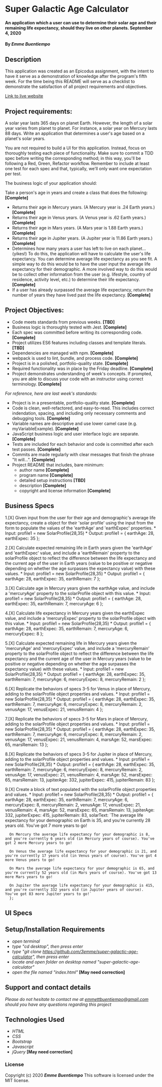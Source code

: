 # __Super Galactic Age Calculator__

#### __An application which a user can use to determine their solar age and their remaining life expectancy, should they live on other planets. September 4, 2020__

#### By _**Emme Buentiempo**_

## Description

This application was created as an Epicodus assignment, with the intent to have it serve as a demonstration of knowledge after the program's fifth week. For the time being this README will serve as a checklist to demonstrate the satisfaction of all project requirements and objectives. 

[Link to live website](http://3emme.github.io/super-galactic-age-calculator/)

## Project requirements:

A solar year lasts 365 days on planet Earth. However, the length of a solar year varies from planet to planet. For instance, a solar year on Mercury lasts 88 days. Write an application that determines a user's age based on a planet's solar years.

You are not required to build a UI for this application. Instead, focus on thoroughly testing each piece of functionality. Make sure to commit a TDD spec before writing the corresponding method; in this way, you'll be following a Red, Green, Refactor workflow. Remember to include at least one test for each spec and that, typically, we'll only want one expectation per test.

The business logic of your application should:

Take a person's age in years and create a class that does the following: **[Complete]**

  * Returns their age in Mercury years. (A Mercury year is .24 Earth years.) **[Complete]**
  * Returns their age in Venus years. (A Venus year is .62 Earth years.) **[Complete]**
  * Returns their age in Mars years. (A Mars year is 1.88 Earth years.) **[Complete]**
  * Returns their age in Jupiter years. (A Jupiter year is 11.86 Earth years.) **[Complete]**
  * Determines how many years a user has left to live on each planet… (yikes!) To do this, the application will have to calculate the user's life expectancy. You can determine average life expectancy as you see fit. A simple way to do this would be to have the user input the average life expectancy for their demographic. A more involved way to do this would be to collect other information from the user (e.g. lifestyle, country of residence, activity level, etc.) to determine their life expectancy. **[Complete]**
  * If a user has already surpassed the average life expectancy, return the number of years they have lived past the life expectancy. **[Complete]**

## Project Objectives:

  * Code meets standards from previous weeks. **[TBD]**
  * Business logic is thoroughly tested with Jest. **[Complete]**
  * Each spec was committed before writing its corresponding code. **[Complete]**
  * Project utilizes ES6 features including classes and template literals. **[TBD]**
  * Dependencies are managed with npm. **[Complete]**
  * webpack is used to lint, bundle, and process code. **[Complete]**
  * Project is in a polished, portfolio-quality state. **[Complete]**
  * Required functionality was in place by the Friday deadline. **[Complete]**
  * Project demonstrates understanding of week's concepts. If prompted, you are able to discuss your code with an instructor using correct terminology. **[Complete]**

  _For reference, here are last week's standards:_

  * Project is in a presentable, portfolio-quality state.  **[Complete]**
  * Code is clean, well-refactored, and easy-to-read. This includes correct indendation, spacing, and including only necessary comments and debugging tools.  **[Complete]**
  * Variable names are descriptive and use lower camel case (e.g. myVariableExample).  **[Complete]**
  * JavaScript business logic and user interface logic are separate.  **[Complete]**
  * Tests are included for each behavior and code is committed after each test passes.  **[Complete]**
  * Commits are made regularly with clear messages that finish the phrase "It will…".  **[Complete]**
  * Project README that includes, bare minimum:
    * author name  **[Complete]**
    * program name  **[Complete]**
    * detailed setup instructions  **[TBD]**
    * description  **[Complete]**
    * copyright and license information  **[Complete]**

## Business Specs

  1.[X] Given input from the user for their age and demographic's average life expectancy, create a object for their 'solar profile' using the input from the form to populate the values of the 'earthAge' and 'earthExpec' properties.
    * Input: profile1 = new SolarProfile(28,35)
    * Output: 
      profile1 = {
      earthAge: 28,
      earthExpec: 35
      };

  2.[X] Calculate expected remaining life in Earth years given the 'earthAge' and 'earthExpec' value, and include a 'earthRemain' property to the solarProfile object to reflect the difference between the life expectancy and the current age of the user in Earth years (value to be positive or negative depending on whether the age surpasses the expectancy value) with these values.
    * Input: profile1 = new SolarProfile(28,35)
    * Output: 
      profile1 = {
      earthAge: 28,
      earthExpec: 35,
      earthRemain: 7
      }; 

  3.[X] Calculate age in Mercury years given the earthAge value, and include a 'mercuryAge' property to the solarProfile object with this value.
    * Input: profile1 = new SolarProfile(28,35)
    * Output: 
      profile1 = {
      earthAge: 28,
      earthExpec: 35,
      earthRemain: 7,
      mercuryAge: 6
      }; 

  4.[X] Calculate life expectancy in Mercury years given the earthExpec value, and include a 'mercuryExpec' property to the solarProfile object with this value.
    * Input: profile1 = new SolarProfile(28,35)
    * Output: 
      profile1 = {
      earthAge: 28,
      earthExpec: 35,
      earthRemain: 7,
      mercuryAge: 6,
      mercuryExpec: 8
      };

  5.[X] Calculate expected remaining life in Mercury years given the 'mercuryAge' and 'mercuryExpec' value, and include a 'mercuryRemain' property to the solarProfile object to reflect the difference between the life expectancy and the current age of the user in Mercury years (value to be positive or negative depending on whether the age surpasses the expectancy value) with these values.
    * Input: profile1 = new SolarProfile(28,35)
    * Output: 
      profile1 = {
      earthAge: 28,
      earthExpec: 35,
      earthRemain: 7,
      mercuryAge: 6,
      mercuryExpec: 8,
      mercuryRemain: 2
      }; 

  6.[X] Replicate the behaviors of specs 3-5 for Venus in place of Mercury, adding to the solarProfile object properties and values.
    * Input: profile1 = new SolarProfile(28,35)
    * Output: 
      profile1 = {
      earthAge: 28,
      earthExpec: 35,
      earthRemain: 7,
      mercuryAge: 6,
      mercuryExpec: 8,
      mercuryRemain: 2,
      venusAge: 17,
      venusExpec: 21,
      venusRemain: 4
      }; 

  7.[X] Replicate the behaviors of specs 3-5 for Mars in place of Mercury, adding to the solarProfile object properties and values.
    * Input: profile1 = new SolarProfile(28,35)
    * Output: 
      profile1 = {
      earthAge: 28,
      earthExpec: 35,
      earthRemain: 7,
      mercuryAge: 6,
      mercuryExpec: 8,
      mercuryRemain: 2,
      venusAge: 17,
      venusExpec: 21,
      venusRemain: 4,
      marsAge: 52,
      marsExpec: 65,
      marsRemain: 13
      }; 

  8.[X] Replicate the behaviors of specs 3-5 for Jupiter in place of Mercury, adding to the solarProfile object properties and values.
    * Input: profile1 = new SolarProfile(28,35)
    * Output: 
      profile1 = {
      earthAge: 28,
      earthExpec: 35,
      earthRemain: 7,
      mercuryAge: 6,
      mercuryExpec: 8,
      mercuryRemain: 2,
      venusAge: 17,
      venusExpec: 21,
      venusRemain: 4,
      marsAge: 52,
      marsExpec: 65,
      marsRemain: 13,
      jupiterAge: 332,
      jupiterExpec: 415,
      jupiterRemain: 83
      }; 

  9.[X] Create a block of text populated with the solarProfile object properties and values.
    * Input: profile1 = new SolarProfile(28,35)
    * Output: 
      profile1 = {
      earthAge: 28,
      earthExpec: 35,
      earthRemain: 7,
      mercuryAge: 6,
      mercuryExpec: 8,
      mercuryRemain: 2,
      venusAge: 17,
      venusExpec: 21,
      venusRemain: 4,
      marsAge: 52,
      marsExpec: 65,
      marsRemain: 13,
      jupiterAge: 332,
      jupiterExpec: 415,
      jupiterRemain: 83,
      solarText: 
      `The average life expectancy for your demographic on Earth is 35, and you're currently 28 years old. You've got 7 more years to go!
      
      On Mercury the average life expectancy for your demographic is 8, and you're currently 6 years old (in Mercury years of course). You've got 2 more Mercury years to go!

      On Venus the average life expectancy for your demographic is 21, and you're currently 17 years old (in Venus years of course). You've got 4 more Venus years to go!

      On Mars the average life expectancy for your demographic is 65, and you're currently 52 years old (in Mars years of course). You've got 13 more Mars years to go!
      
      On Jupiter the average life expectancy for your demographic is 415, and you're currently 332 years old (in Jupiter years of course). You've got 83 more Jupiter years to go!`
      };

## UI Specs

## Setup/Installation Requirements

* _open terminal_
* _type "cd desktop", then press enter_
* _type "git clone https://github.com/3emme/super-galactic-age-calculator", then press enter_
* _locate and open folder on desktop named "super-galactic-age-calculator"_
* _open the file named "index.html"_ **[May need correction]**

## Support and contact details

_Please do not hesitate to contact me at emmettbuentiempo@gmail.com should you have any questions regarding this project_

## Technologies Used

* _HTML_
* _CSS_
* _Bootstrap_
* _Javascript_
* _jQuery_ **[May need correction]**

### License

Copyright (c) 2020 **_Emme Buentiempo_**
This software is licensed under the MIT license.